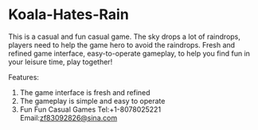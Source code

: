 # Koala-Hates-Rain
This is a casual and fun casual game. The sky drops a lot of raindrops, players need to help the game hero to avoid the raindrops. Fresh and refined game interface, easy-to-operate gameplay, to help you find fun in your leisure time, play together!

Features:
1. The game interface is fresh and refined
2. The gameplay is simple and easy to operate
3. Fun Fun Casual Games
Tel:+1-8078025221
Email:zf83092826@sina.com
